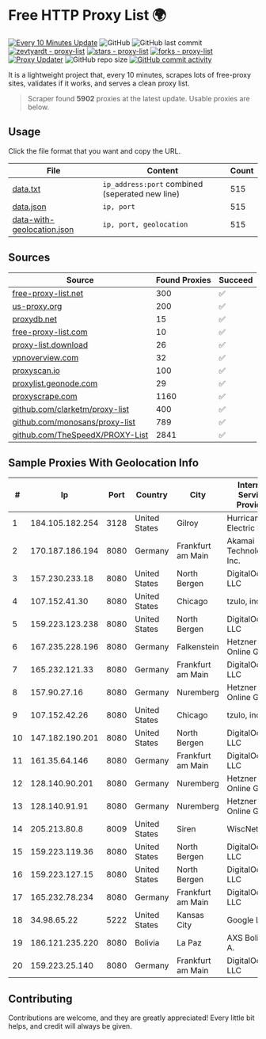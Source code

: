 
# Free HTTP Proxy List 🌍

[![Every 10 Minutes Update](https://github.com/mertguvencli/http-proxy-list/actions/workflows/main.yml/badge.svg?branch=main)](https://github.com/mertguvencli/http-proxy-list/actions/workflows/main.yml)
![GitHub](https://img.shields.io/github/license/mertguvencli/http-proxy-list)
![GitHub last commit](https://img.shields.io/github/last-commit/mertguvencli/http-proxy-list)
[![zevtyardt - proxy-list](https://img.shields.io/static/v1?label=zevtyardt&message=proxy-list&color=blue&logo=github)](https://github.com/zevtyardt/proxy-list "Go to GitHub repo")
[![stars - proxy-list](https://img.shields.io/github/stars/zevtyardt/proxy-list?style=social)](https://github.com/zevtyardt/proxy-list)
[![forks - proxy-list](https://img.shields.io/github/forks/zevtyardt/proxy-list?style=social)](https://github.com/zevtyardt/proxy-list)
[![Proxy Updater](https://github.com/zevtyardt/proxy-list/workflows/Proxy%20Updater/badge.svg)](https://github.com/zevtyardt/proxy-list/actions?query=workflow:"Proxy+Updater")
![GitHub repo size](https://img.shields.io/github/repo-size/zevtyardt/proxy-list)
[![GitHub commit activity](https://img.shields.io/github/commit-activity/m/zevtyardt/proxy-list?logo=commits)](https://github.com/zevtyardt/proxy-list/commits/main)

It is a lightweight project that, every 10 minutes, scrapes lots of free-proxy sites, validates if it works, and serves a clean proxy list.

> Scraper found **5902** proxies at the latest update. Usable proxies are below.

## Usage

Click the file format that you want and copy the URL.

|File|Content|Count|
|----|-------|-----|
|[data.txt](https://raw.githubusercontent.com/mertguvencli/http-proxy-list/main/proxy-list/data.txt)|`ip_address:port` combined (seperated new line)|515|
|[data.json](https://raw.githubusercontent.com/mertguvencli/http-proxy-list/main/proxy-list/data.json)|`ip, port`|515|
|[data-with-geolocation.json](https://raw.githubusercontent.com/mertguvencli/http-proxy-list/main/proxy-list/data-with-geolocation.json)|`ip, port, geolocation`|515|

## Sources

|Source|Found Proxies|Succeed|
|------|-------------|-------|
|[free-proxy-list.net](https://free-proxy-list.net)|300|✅|
|[us-proxy.org](https://www.us-proxy.org)|200|✅|
|[proxydb.net](http://proxydb.net)|15|✅|
|[free-proxy-list.com](https://free-proxy-list.com/?page=&port=&type%5B%5D=http&type%5B%5D=https&up_time=0&search=Search)|10|✅|
|[proxy-list.download](https://www.proxy-list.download/HTTP)|26|✅|
|[vpnoverview.com](https://vpnoverview.com/privacy/anonymous-browsing/free-proxy-servers)|32|✅|
|[proxyscan.io](https://www.proxyscan.io)|100|✅|
|[proxylist.geonode.com](https://proxylist.geonode.com/api/proxy-list?limit=300&page=1&sort_by=lastChecked&sort_type=desc&protocols=http,https)|29|✅|
|[proxyscrape.com](https://api.proxyscrape.com/v2/?request=displayproxies&protocol=http&timeout=10000&country=all&ssl=all&anonymity=all)|1160|✅|
|[github.com/clarketm/proxy-list](https://raw.githubusercontent.com/clarketm/proxy-list/master/proxy-list-raw.txt)|400|✅|
|[github.com/monosans/proxy-list](https://raw.githubusercontent.com/monosans/proxy-list/main/proxies/http.txt)|789|✅|
|[github.com/TheSpeedX/PROXY-List](https://raw.githubusercontent.com/TheSpeedX/PROXY-List/master/http.txt)|2841|✅|


## Sample Proxies With Geolocation Info

|#|Ip|Port|Country|City|Internet Service Provider|
|-|--|----|-------|----|-------------------------|
|1|184.105.182.254|3128|United States|Gilroy|Hurricane Electric LLC|
|2|170.187.186.194|8080|Germany|Frankfurt am Main|Akamai Technologies, Inc.|
|3|157.230.233.18|8080|United States|North Bergen|DigitalOcean, LLC|
|4|107.152.41.30|8080|United States|Chicago|tzulo, inc.|
|5|159.223.123.238|8080|United States|North Bergen|DigitalOcean, LLC|
|6|167.235.228.196|8080|Germany|Falkenstein|Hetzner Online GmbH|
|7|165.232.121.33|8080|Germany|Frankfurt am Main|DigitalOcean, LLC|
|8|157.90.27.16|8080|Germany|Nuremberg|Hetzner Online GmbH|
|9|107.152.42.26|8080|United States|Chicago|tzulo, inc.|
|10|147.182.190.201|8080|United States|North Bergen|DigitalOcean, LLC|
|11|161.35.64.146|8080|Germany|Frankfurt am Main|DigitalOcean, LLC|
|12|128.140.90.201|8080|Germany|Nuremberg|Hetzner Online GmbH|
|13|128.140.91.91|8080|Germany|Nuremberg|Hetzner Online GmbH|
|14|205.213.80.8|8009|United States|Siren|WiscNet|
|15|159.223.119.36|8080|United States|North Bergen|DigitalOcean, LLC|
|16|159.223.127.15|8080|United States|North Bergen|DigitalOcean, LLC|
|17|165.232.78.234|8080|Germany|Frankfurt am Main|DigitalOcean, LLC|
|18|34.98.65.22|5222|United States|Kansas City|Google LLC|
|19|186.121.235.220|8080|Bolivia|La Paz|AXS Bolivia S. A.|
|20|159.223.25.140|8080|Germany|Frankfurt am Main|DigitalOcean, LLC|



## Contributing

Contributions are welcome, and they are greatly appreciated! Every
little bit helps, and credit will always be given.

